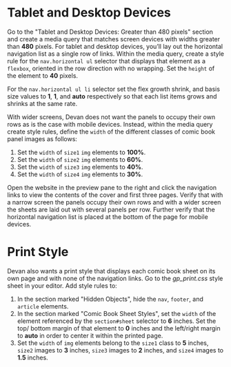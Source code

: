 # Tablet and Desktop Devices
Go to the "Tablet and Desktop Devices: Greater than 480 pixels" section and create a media query that matches screen devices with widths greater than **480** pixels. For tablet and desktop devices, you’ll lay out the horizontal navigation list as a single row of links. Within the media query, create a style rule for the `nav.horizontal ul` selector that displays that element as a `flexbox`, oriented in the row direction with no wrapping. Set the `height` of the element to **40** pixels.

For the `nav.horizontal ul li` selector set the flex growth shrink, and basis size values to **1**, **1**, and **auto** respectively so that each list items grows and shrinks at the same rate. 

With wider screens, Devan does not want the panels to occupy their own rows as is the case with mobile devices. Instead, within the media query create style rules, define the `width` of the different classes of comic book panel images as follows:
1. Set the `width` of `size1` `img` elements to **100%**.
2. Set the `width` of `size2` `img` elements to **60%**.
3. Set the `width` of `size3` `img` elements to **40%**.
4. Set the `width` of `size4` `img` elements to **30%**.

Open the website in the preview pane to the right and click the navigation links to view the contents of the cover and first three pages. Verify that with a narrow screen the panels occupy their own rows and with a wider screen the sheets are laid out with several panels per row. Further verify that the horizontal navigation list is placed at the bottom of the page for mobile devices.

# Print Style
Devan also wants a print style that displays each comic book sheet on its own page and with none of the navigation links. Go to the *gp_print.css* style sheet in your editor. Add style rules to: 
1. In the section marked "Hidden Objects", hide the `nav`, `footer`, and `article` elements.
2. In the section marked "Comic Book Sheet Styles", set the `width` of the element referenced by the `section#sheet` selector to **6** inches. Set the top/ bottom margin of that element to **0** inches and the left/right margin to **auto** in order to center it within the printed page.
3. Set the `width` of `img` elements belong to the `size1` class to **5** inches, `size2` images to **3** inches, `size3` images to **2** inches, and `size4` images to **1.5** inches.
